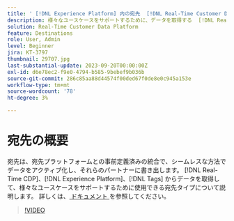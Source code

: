 ```yaml
---
title: ' [!DNL Experience Platform] 内の宛先  [!DNL Real-Time Customer Data Platform]  ついて'
description: 様々なユースケースをサポートするために、データを取得する  [!DNL Real-Time CDP], [!DNL Experience Platform], and [!DNL Tags]  めに使用できる宛先タイプについて説明します。
solution: Real-Time Customer Data Platform
feature: Destinations
role: User, Admin
level: Beginner
jira: KT-3797
thumbnail: 29707.jpg
last-substantial-update: 2023-09-20T00:00:00Z
exl-id: d6e78ec2-f9e0-4794-b585-9bebef9b036b
source-git-commit: 286c85aa88d44574f00ded67f0de8e0c945a153e
workflow-type: tm+mt
source-wordcount: '78'
ht-degree: 3%

---
```


# 宛先の概要

宛先は、宛先プラットフォームとの事前定義済みの統合で、シームレスな方法でデータをアクティブ化し、それらのパートナーに書き出します。 [!DNL Real-Time CDP]、[!DNL Experience Platform]、[!DNL Tags] からデータを取得して、様々なユースケースをサポートするために使用できる宛先タイプについて説明します。 詳しくは、[ ドキュメント ](https://experienceleague.adobe.com/docs/experience-platform/destinations/home.html?lang=ja) を参照してください。

>[!VIDEO](https://video.tv.adobe.com/v/34116?learn=on&enablevpops&captions=jpn)

